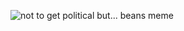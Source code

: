 ![not to get political but... beans meme](https://user-images.githubusercontent.com/69693463/130721058-5e0c6ef2-f47a-4b60-866f-86583d9bc880.jpg)
